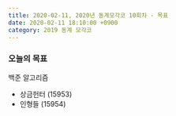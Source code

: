```yaml
---
title: 2020-02-11, 2020년 동계모각코 10회차 - 목표
date: 2020-02-11 18:10:00 +0900
category: 2019 동계 모각코
---
```


### 오늘의 목표     

백준 알고리즘   
- 상금헌터 (15953)   
- 인형들 (15954)     
